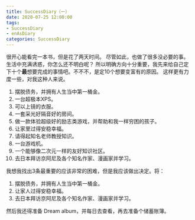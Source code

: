 ```yaml
---
title: SuccessDiary（一）
date: 2020-07-25 12:00:00
tags: 
- SuccessDiary
- enAsDiary
categories: SuccessDiary
---
```


很开心能看完一本书，但是花了两天时间。
尽管如此，也做了很多没必要的事。生活中充满诱惑，你怎么还不明白呢？
所以明确方向十分重要，我先来给自己定下十个**最**想要完成的事情吧。不不不，是定10个想要变富有的原因。
这样更有力度一些，对我这种人来说。

1. 摆脱债务，并拥有人生当中第一桶金。
2. 一台超极本XPS。
3. 可以上镜的衣服。
4. 一套采光好隔音好的房间。
5. 做一款体验超级好的励志类游戏，并帮助和我一样穷困的孩子。
6. 让家里过得安稳幸福。
7. 请得起知名老师教授知识。
8. 一台游戏机。
9. 一个能够像二次元一样的友好知识社区。
10. 去日本拜访京阿尼及各个知名作家、漫画家并学习。

我想我找出3条最重要的应该非常的困难，但是我应该做出决定。将：

1. 摆脱债务，并拥有人生当中第一桶金。
2. 让家人过得安稳幸福。
3. 去日本拜访京阿尼及各个知名作家、漫画家并学习。

然后我还得准备 Dream album，并每日去查看，再去准备个储蓄账簿。

